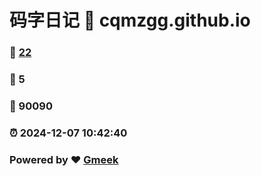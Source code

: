 # 码字日记 :link: cqmzgg.github.io 
### :page_facing_up: [22](cqmzgg.github.io/tag.html) 
### :speech_balloon: 5 
### :hibiscus: 90090 
### :alarm_clock: 2024-12-07 10:42:40 
### Powered by :heart: [Gmeek](https://github.com/Meekdai/Gmeek)

